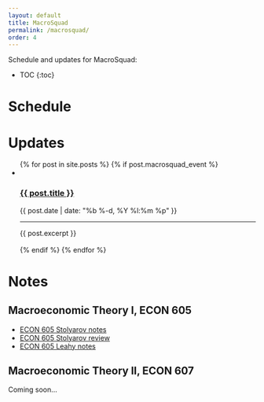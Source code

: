 ```yaml
---
layout: default
title: MacroSquad
permalink: /macrosquad/
order: 4
---
```


Schedule and updates for MacroSquad:

* TOC
{:toc}

# Schedule

<script src="https://code.jquery.com/jquery-3.1.1.min.js"   
integrity="sha256-hVVnYaiADRTO2PzUGmuLJr8BLUSjGIZsDYGmIJLv2b8="  crossorigin="anonymous"></script>
<script type="text/javascript" src="/scripts/moment.min.js"></script>
<script src="//cdnjs.cloudflare.com/ajax/libs/fullcalendar/3.2.0/fullcalendar.min.js"></script>
<link rel="stylesheet" href="//cdnjs.cloudflare.com/ajax/libs/fullcalendar/3.2.0/fullcalendar.min.css">
<link rel="stylesheet" media="print" href="//cdnjs.cloudflare.com/ajax/libs/fullcalendar/3.2.0/fullcalendar.print.css">

<script>
$(document).ready(function() {

	$('#calendar').fullCalendar({
		events:'/calendar-data/'
	})

});

</script>


<!-- {% for event in site.events %}
{{event.title}} {{event.event_date}}<br/>
{% endfor %} -->

<div id="calendar"></div>

# Updates

<ul class="posts">
  {% for post in site.posts %}
	{% if post.macrosquad_event %}
  <li>
    <br>
    <h3>
      <a class="post-link" href="{{ post.url | prepend: site.baseurl }}">{{ post.title }}</a>
    </h3>
    <span class="post-meta">{{ post.date | date: "%b %-d, %Y %l:%m %p" }}</span>
    <hr id="line">
    <div class="content">
      {{ post.excerpt }}
    </div>
    <br>
  </li>
	{% endif %}
  {% endfor %}
</ul>

# Notes

## Macroeconomic Theory I, ECON 605

* [ECON 605 Stolyarov notes](https://umich.box.com/s/3x06wji3k2mkmwrcbdggwlrq410vtg0g)
* [ECON 605 Stolyarov review](https://umich.box.com/s/14r5lvjjoq9wwz0d6mor8jn49v6vig5g)
* [ECON 605 Leahy notes](https://umich.box.com/s/qwizsx7l6ejrnzdunmrckznnwhge2h9y)

## Macroeconomic Theory II, ECON 607

Coming soon...
